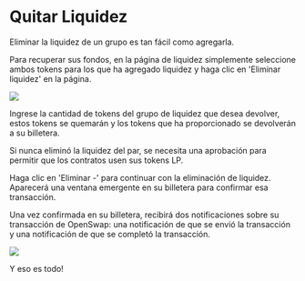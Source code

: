 # Quitar Liquidez

Eliminar la liquidez de un grupo es tan fácil como agregarla.

Para recuperar sus fondos, en la página de liquidez simplemente seleccione ambos tokens para los que ha agregado liquidez y haga clic en 'Eliminar liquidez' en la página.

![](https://docs.openswap.one/\~/files/v0/b/gitbook-x-prod.appspot.com/o/spaces%2F-MY1G5f8O5711m8GB\_0a%2Fuploads%2FvJqpZJM5PbKcDvdXGGR8%2Frl1.png?alt=media\&token=5384c575-da6c-4e97-a6ed-98a2b7815741)

Ingrese la cantidad de tokens del grupo de liquidez que desea devolver, estos tokens se quemarán y los tokens que ha proporcionado se devolverán a su billetera.

Si nunca eliminó la liquidez del par, se necesita una aprobación para permitir que los contratos usen sus tokens LP.

Haga clic en 'Eliminar -' para continuar con la eliminación de liquidez. Aparecerá una ventana emergente en su billetera para confirmar esa transacción.

Una vez confirmada en su billetera, recibirá dos notificaciones sobre su transacción de OpenSwap: una notificación de que se envió la transacción y una notificación de que se completó la transacción.

![](https://docs.openswap.one/\~/files/v0/b/gitbook-28427.appspot.com/o/assets%2F-MY1G5f8O5711m8GB\_0a%2F-Mk-CgcxXmL0WDyShxT-%2F-Mk-DMeZVC2DZz4LQLev%2Fnotifications.png?alt=media\&token=766b79e9-b0e1-48c1-a9da-ce2df50189c5)

Y eso es todo!
